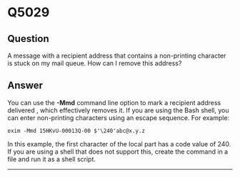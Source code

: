 Q5029
=====

Question
--------

A message with a recipient address that contains a non-printing
character is stuck on my mail queue. How can I remove this address?

Answer
------

You can use the **-Mmd** command line option to mark a recipient address  delivered , which effectively removes it. If you are using the Bash shell, you can
enter non-printing characters using an escape sequence. For example:

    exim -Mmd 15HKvU-00013Q-00 $'\240'abc@x.y.z

In this example, the first character of the local part has a code value
of 240. If you are using a shell that does not support this, create the
command in a file and run it as a shell script.

* * * * *
